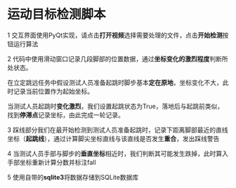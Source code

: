 # 运动目标检测脚本

1 交互界面使用PyQt实现，请点击**打开视频**选择需要处理的文件，点击**开始检测**按钮运行算法

2  代码中使用滑动窗口记录几段脚部的位置数据，通过**坐标变化的激烈程度**判断所处状态。

​	在立定跳远任务中假设测试人员准备起跳时脚步基本**定在原地**，坐标变化不大，此时记录当前位置作为起始坐标。

​	当测试人员起跳时**变化激烈**，我们设置起跳状态为True，落地后与起跳前类似，找到**停滞点**记录坐标，由此完成一轮记录。

3 踩线部分我们在最开始检测到测试人员准备起跳时，记录下距离脚部最近的直线坐标（**起跳线**），通过计算脚尖坐标直线与该直线是否发生**重合**，发出踩线警告

4 当测试人员手部与脚步的**垂直坐标**相近时，我们判断其可能发生跌掉，此时算入手部坐标重新计算分数并标注fall

5 使用自带的**sqlite3**将数据存储到SQLite数据库